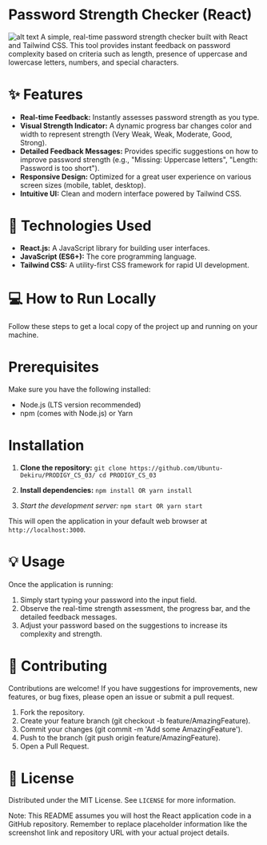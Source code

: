 # Password Strength Checker (React)

![alt text](https://github.com/Ubuntu-Dekiru/PRODIGY_CS_03/blob/main/screenshots/Screenshot%202025-06-16%20171625.png)
A simple, real-time password strength checker built with React and Tailwind CSS. This tool provides instant feedback on password complexity based on criteria such as length, presence of uppercase and lowercase letters, numbers, and special characters.

# ✨ Features
* **Real-time Feedback:** Instantly assesses password strength as you type.
* **Visual Strength Indicator:** A dynamic progress bar changes color and width to represent strength (Very Weak, Weak, Moderate, Good, Strong).
* **Detailed Feedback Messages:** Provides specific suggestions on how to improve password strength (e.g., "Missing: Uppercase letters", "Length: Password is too short").
* **Responsive Design:** Optimized for a great user experience on various screen sizes (mobile, tablet, desktop).
* **Intuitive UI:** Clean and modern interface powered by Tailwind CSS.

# 🚀 Technologies Used
* **React.js:** A JavaScript library for building user interfaces.
* **JavaScript (ES6+):** The core programming language.
* **Tailwind CSS:** A utility-first CSS framework for rapid UI development.

# 💻 How to Run Locally
Follow these steps to get a local copy of the project up and running on your machine.

# Prerequisites
Make sure you have the following installed:
  * Node.js (LTS version recommended)
  * npm (comes with Node.js) or Yarn

# Installation
1. **Clone the repository:**
`git clone https://github.com/Ubuntu-Dekiru/PRODIGY_CS_03/
cd PRODIGY_CS_03`

2. **Install dependencies:**
`npm install
OR
yarn install`

3. *Start the development server:*
`npm start
OR
yarn start`

This will open the application in your default web browser at `http://localhost:3000`.

# 💡 Usage
Once the application is running:
1. Simply start typing your password into the input field.
2. Observe the real-time strength assessment, the progress bar, and the detailed feedback messages.
3. Adjust your password based on the suggestions to increase its complexity and strength.

# 🤝 Contributing
Contributions are welcome! If you have suggestions for improvements, new features, or bug fixes, please open an issue or submit a pull request.

1. Fork the repository.
2. Create your feature branch (git checkout -b feature/AmazingFeature).
3. Commit your changes (git commit -m 'Add some AmazingFeature').
4. Push to the branch (git push origin feature/AmazingFeature).
5. Open a Pull Request.

# 📄 License
Distributed under the MIT License. See `LICENSE` for more information.

Note: This README assumes you will host the React application code in a GitHub repository. Remember to replace placeholder information like the screenshot link and repository URL with your actual project details.

